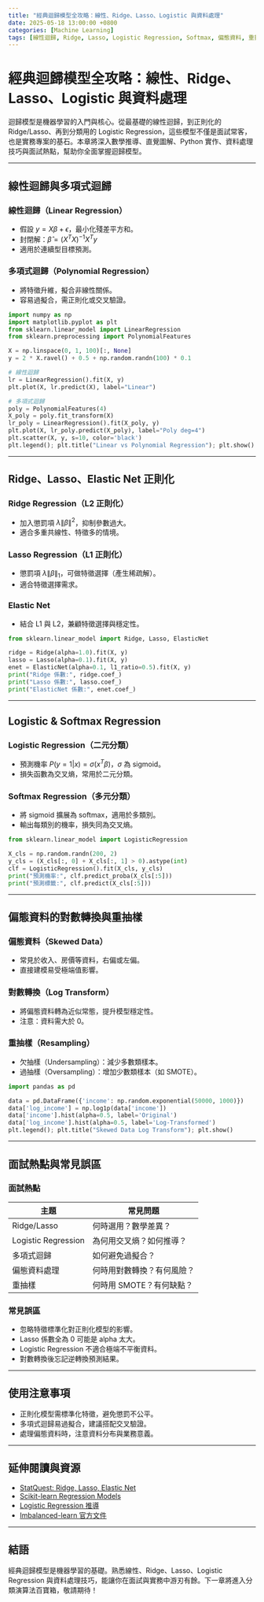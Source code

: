 ```yaml
---
title: "經典迴歸模型全攻略：線性、Ridge、Lasso、Logistic 與資料處理"
date: 2025-05-18 13:00:00 +0800
categories: [Machine Learning]
tags: [線性迴歸, Ridge, Lasso, Logistic Regression, Softmax, 偏態資料, 重抽樣]
---
```


# 經典迴歸模型全攻略：線性、Ridge、Lasso、Logistic 與資料處理

迴歸模型是機器學習的入門與核心。從最基礎的線性迴歸，到正則化的 Ridge/Lasso、再到分類用的 Logistic Regression，這些模型不僅是面試常客，也是實務專案的基石。本章將深入數學推導、直覺圖解、Python 實作、資料處理技巧與面試熱點，幫助你全面掌握迴歸模型。

---

## 線性迴歸與多項式迴歸

### 線性迴歸（Linear Regression）

- 假設 $y = X\beta + \epsilon$，最小化殘差平方和。
- 封閉解：$\hat{\beta} = (X^TX)^{-1}X^Ty$
- 適用於連續型目標預測。

### 多項式迴歸（Polynomial Regression）

- 將特徵升維，擬合非線性關係。
- 容易過擬合，需正則化或交叉驗證。

```python
import numpy as np
import matplotlib.pyplot as plt
from sklearn.linear_model import LinearRegression
from sklearn.preprocessing import PolynomialFeatures

X = np.linspace(0, 1, 100)[:, None]
y = 2 * X.ravel() + 0.5 + np.random.randn(100) * 0.1

# 線性迴歸
lr = LinearRegression().fit(X, y)
plt.plot(X, lr.predict(X), label="Linear")

# 多項式迴歸
poly = PolynomialFeatures(4)
X_poly = poly.fit_transform(X)
lr_poly = LinearRegression().fit(X_poly, y)
plt.plot(X, lr_poly.predict(X_poly), label="Poly deg=4")
plt.scatter(X, y, s=10, color='black')
plt.legend(); plt.title("Linear vs Polynomial Regression"); plt.show()
```

---

## Ridge、Lasso、Elastic Net 正則化

### Ridge Regression（L2 正則化）

- 加入懲罰項 $\lambda \|\beta\|^2$，抑制參數過大。
- 適合多重共線性、特徵多的情境。

### Lasso Regression（L1 正則化）

- 懲罰項 $\lambda \|\beta\|_1$，可做特徵選擇（產生稀疏解）。
- 適合特徵選擇需求。

### Elastic Net

- 結合 L1 與 L2，兼顧特徵選擇與穩定性。

```python
from sklearn.linear_model import Ridge, Lasso, ElasticNet

ridge = Ridge(alpha=1.0).fit(X, y)
lasso = Lasso(alpha=0.1).fit(X, y)
enet = ElasticNet(alpha=0.1, l1_ratio=0.5).fit(X, y)
print("Ridge 係數:", ridge.coef_)
print("Lasso 係數:", lasso.coef_)
print("ElasticNet 係數:", enet.coef_)
```

---

## Logistic & Softmax Regression

### Logistic Regression（二元分類）

- 預測機率 $P(y=1|x) = \sigma(x^T\beta)$，$\sigma$ 為 sigmoid。
- 損失函數為交叉熵，常用於二元分類。

### Softmax Regression（多元分類）

- 將 sigmoid 擴展為 softmax，適用於多類別。
- 輸出每類別的機率，損失同為交叉熵。

```python
from sklearn.linear_model import LogisticRegression

X_cls = np.random.randn(200, 2)
y_cls = (X_cls[:, 0] + X_cls[:, 1] > 0).astype(int)
clf = LogisticRegression().fit(X_cls, y_cls)
print("預測機率:", clf.predict_proba(X_cls[:5]))
print("預測標籤:", clf.predict(X_cls[:5]))
```

---

## 偏態資料的對數轉換與重抽樣

### 偏態資料（Skewed Data）

- 常見於收入、房價等資料，右偏或左偏。
- 直接建模易受極端值影響。

### 對數轉換（Log Transform）

- 將偏態資料轉為近似常態，提升模型穩定性。
- 注意：資料需大於 0。

### 重抽樣（Resampling）

- 欠抽樣（Undersampling）：減少多數類樣本。
- 過抽樣（Oversampling）：增加少數類樣本（如 SMOTE）。

```python
import pandas as pd

data = pd.DataFrame({'income': np.random.exponential(50000, 1000)})
data['log_income'] = np.log1p(data['income'])
data['income'].hist(alpha=0.5, label='Original')
data['log_income'].hist(alpha=0.5, label='Log-Transformed')
plt.legend(); plt.title("Skewed Data Log Transform"); plt.show()
```

---

## 面試熱點與常見誤區

### 面試熱點

| 主題                | 常見問題                   |
| ------------------- | -------------------------- |
| Ridge/Lasso         | 何時選用？數學差異？       |
| Logistic Regression | 為何用交叉熵？如何推導？   |
| 多項式迴歸          | 如何避免過擬合？           |
| 偏態資料處理        | 何時用對數轉換？有何風險？ |
| 重抽樣              | 何時用 SMOTE？有何缺點？   |

### 常見誤區

- 忽略特徵標準化對正則化模型的影響。
- Lasso 係數全為 0 可能是 alpha 太大。
- Logistic Regression 不適合極端不平衡資料。
- 對數轉換後忘記逆轉換預測結果。

---

## 使用注意事項

* 正則化模型需標準化特徵，避免懲罰不公平。
* 多項式迴歸易過擬合，建議搭配交叉驗證。
* 處理偏態資料時，注意資料分布與業務意義。

---

## 延伸閱讀與資源

* [StatQuest: Ridge, Lasso, Elastic Net](https://www.youtube.com/watch?v=NGf0voTMlcs)
* [Scikit-learn Regression Models](https://scikit-learn.org/stable/supervised_learning.html#supervised-learning)
* [Logistic Regression 推導](https://www.stat.cmu.edu/~cshalizi/350/lectures/26/lecture-26.pdf)
* [Imbalanced-learn 官方文件](https://imbalanced-learn.org/stable/)

---

## 結語

經典迴歸模型是機器學習的基礎。熟悉線性、Ridge、Lasso、Logistic Regression 與資料處理技巧，能讓你在面試與實務中游刃有餘。下一章將進入分類演算法百寶箱，敬請期待！
